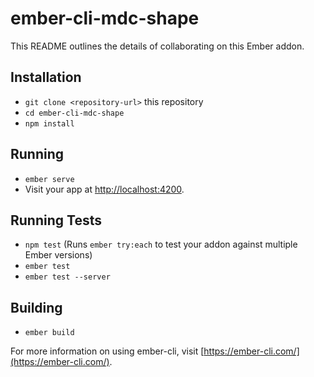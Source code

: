 # ember-cli-mdc-shape

This README outlines the details of collaborating on this Ember addon.

## Installation

* `git clone <repository-url>` this repository
* `cd ember-cli-mdc-shape`
* `npm install`

## Running

* `ember serve`
* Visit your app at [http://localhost:4200](http://localhost:4200).

## Running Tests

* `npm test` (Runs `ember try:each` to test your addon against multiple Ember versions)
* `ember test`
* `ember test --server`

## Building

* `ember build`

For more information on using ember-cli, visit [https://ember-cli.com/](https://ember-cli.com/).
